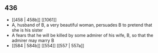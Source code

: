 ## 436
- [[458 | 458b]] [[1061]] 
- A, husband of B, a very beautiful woman, persuades B to pretend that she is his sister
- A fears that he will be killed by some admirer of his wife, B, so that the admirer may marry B
- [[584 | 584b]] [[554]] [[557 | 557a]] 

